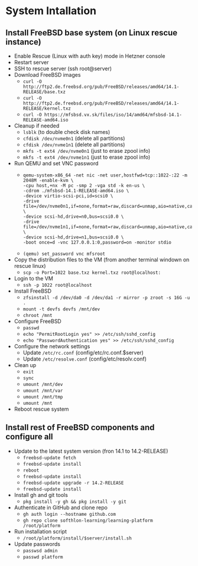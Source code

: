 # System Intallation

## Install FreeBSD base system (on Linux rescue instance)
 * Enable Rescue (Linux with auth key) mode in Hetzner console
 * Restart server
 * SSH to rescue server (ssh root@server)
 * Download FreeBSD images
   * ``curl -O http://ftp2.de.freebsd.org/pub/FreeBSD/releases/amd64/14.1-RELEASE/base.txz``
   * ``curl -O http://ftp2.de.freebsd.org/pub/FreeBSD/releases/amd64/14.1-RELEASE/kernel.txz``
   * ``curl -O https://mfsbsd.vx.sk/files/iso/14/amd64/mfsbsd-14.1-RELEASE-amd64.iso``
 * Cleanup if needed
   * ``lsblk`` (to double check disk names)
   * ``cfdisk /dev/nvme0n1`` (delete all partitions)
   * ``cfdisk /dev/nvme1n1`` (delete all partitions)
   * ``mkfs -t ext4 /dev/nvme0n1`` (just to erase zpool info)
   * ``mkfs -t ext4 /dev/nvme1n1`` (just to erase zpool info)
 * Run QEMU and set VNC password
   * ```
     qemu-system-x86_64 -net nic -net user,hostfwd=tcp::1022-:22 -m 2048M -enable-kvm \
     -cpu host,+nx -M pc -smp 2 -vga std -k en-us \
     -cdrom ./mfsbsd-14.1-RELEASE-amd64.iso \
     -device virtio-scsi-pci,id=scsi0 \
     -drive file=/dev/nvme0n1,if=none,format=raw,discard=unmap,aio=native,cache=none,id=n0 \
     -device scsi-hd,drive=n0,bus=scsi0.0 \
     -drive file=/dev/nvme1n1,if=none,format=raw,discard=unmap,aio=native,cache=none,id=n1 \
     -device scsi-hd,drive=n1,bus=scsi0.0 \
     -boot once=d -vnc 127.0.0.1:0,password=on -monitor stdio
     ```
   * ```(qemu) set_password vnc mfsroot```
 * Copy the distribution files to the VM (from another terminal windown on rescue linux)
   * ``scp -o Port=1022 base.txz kernel.txz root@localhost:``
 * Login to the VM
   * ``ssh -p 1022 root@localhost``
 * Install FreeBSD
   * ``zfsinstall -d /dev/da0 -d /dev/da1 -r mirror -p zroot -s 16G -u .``
   * ``mount -t devfs devfs /mnt/dev``
   * ``chroot /mnt``
 * Configure FreeBSD
   * ``passwd``
   * ``echo "PermitRootLogin yes" >> /etc/ssh/sshd_config``
   * ``echo "PasswordAuthentication yes" >> /etc/ssh/sshd_config``
 * Configure the network settings
   * Update ``/etc/rc.conf`` (config/etc/rc.conf.$server)
   * Update ``/etc/resolve.conf`` (config/etc/resolv.conf)
 * Clean up
   * ``exit``
   * ``sync``
   * ``umount /mnt/dev``
   * ``umount /mnt/var``
   * ``umount /mnt/tmp``
   * ``umount /mnt``
 * Reboot rescue system

## Install rest of FreeBSD components and configure all
 * Update to the latest system version (fron 14.1 to 14.2-RELEASE)
   * ``freebsd-update fetch``
   * ``freebsd-update install``
   * ``reboot``
   * ``freebsd-update install``
   * ``freebsd-update upgrade -r 14.2-RELEASE``
   * ``freebsd-update install``
 * Install gh and git tools
   * ``pkg install -y gh && pkg install -y git``
 * Authenticate in GitHub and clone repo
   * ``gh auth login --hostname github.com``
   * ``gh repo clone softhlon-learning/learning-platform /root/platform``
 * Run installation script
   * ``/root/platform/install/$server/install.sh``
 * Update passwords
   * ``passwsd admin``
   * ``passwd platform``
